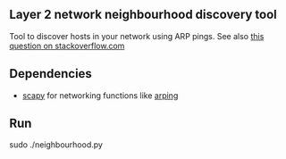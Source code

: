 ## Layer 2 network neighbourhood discovery tool ##

Tool to discover hosts in your network using ARP pings.
See also [this question on stackoverflow.com][3]

## Dependencies ##

* [scapy][1] for networking functions like [arping][2]

## Run ##

sudo ./neighbourhood.py

[1]: http://www.secdev.org/projects/scapy/
[2]: http://en.wikipedia.org/wiki/Arping
[3]: http://stackoverflow.com/questions/207234/list-of-ip-addresses-hostnames-from-local-network-in-python/

